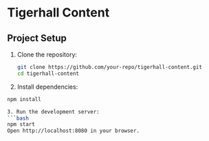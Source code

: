 # Tigerhall Content

## Project Setup

1. Clone the repository:
   ```bash
   git clone https://github.com/your-repo/tigerhall-content.git
   cd tigerhall-content

2. Install dependencies:
  ```bash
  npm install

3. Run the development server:
  ```bash
  npm start
  Open http://localhost:8080 in your browser.
